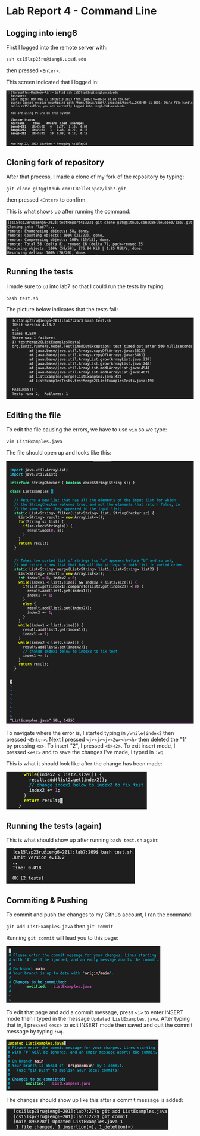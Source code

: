 # Lab Report 4 - Command Line
## Logging into ieng6
First I logged into the remote server with:

`ssh cs15lsp23ru@ieng6.ucsd.edu`

then pressed `<Enter>`.

This screen indicated that I logged in:
  
![Image](Lab4_Pics/login_ieng6.png)

## Cloning fork of repository
  
After that process, I made a clone of my fork of the repository by typing:
  
`git clone git@github.com:CBelleLopez/lab7.git`
  
then pressed `<Enter>` to confirm.
  
This is what shows up after running the command:
  
![Image](Lab4_Pics/git_clone_2.png)

## Running the tests

I made sure to `cd` into lab7 so that I could run the tests by typing:
  
`bash test.sh`
  
The picture below indicates that the tests fail:
  
![Image](Lab4_Pics/test_failure.png)

## Editing the file
  
To edit the file causing the errors, we have to use `vim` so we type:
  
`vim ListExamples.java`
  
The file should open up and looks like this:
  
![Image](Lab4_Pics/ListExamples_file.png)
  
To navigate where the error is, I started typing in `/while(index2` then pressed `<Enter>`. Next I pressed
`<j><j><j><2w><h><h>` then deleted the "1" by pressing `<x>`. To insert "2", I pressed `<i><2>`. To exit 
insert mode, I pressed `<esc>` and to save the changes I've made, I typed in `:wq`.

This is what it should look like after the change has been made:

![Image](Lab4_Pics/change_file.png)

## Running the tests (again)
  
This is what should show up after running `bash test.sh` again:
  
![Image](Lab4_Pics/test_success.png)

## Commiting & Pushing
  
To commit and push the changes to my Github account, I ran the command:
  
`git add ListExamples.java` then `git commit`

Running `git commit` will lead you to this page:

![Image](Lab4_Pics/new_commit.png)

To edit that page and add a commit message, press `<i>` to enter INSERT mode then I typed in the message `Updated ListExamples.java`. After typing that in, I pressed `<esc>` to exit INSERT mode then saved and quit the commit message by typing `:wq`.
  
![Image](Lab4_Pics/commit_message.png)
  
The changes should show up like this after a commit message is added:
  
![Image](Lab4_Pics/git_commit.png)
